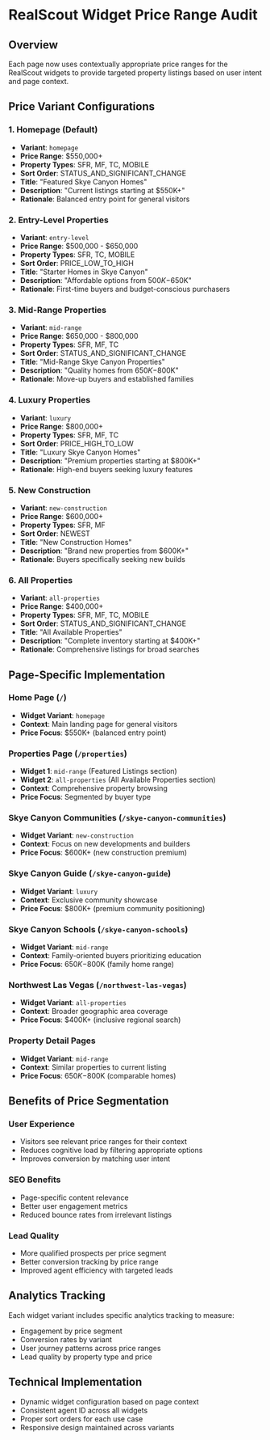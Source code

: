 # RealScout Widget Price Range Audit

## Overview
Each page now uses contextually appropriate price ranges for the RealScout widgets to provide targeted property listings based on user intent and page context.

## Price Variant Configurations

### 1. Homepage (Default)
- **Variant**: `homepage`
- **Price Range**: $550,000+
- **Property Types**: SFR, MF, TC, MOBILE
- **Sort Order**: STATUS_AND_SIGNIFICANT_CHANGE
- **Title**: "Featured Skye Canyon Homes"
- **Description**: "Current listings starting at $550K+"
- **Rationale**: Balanced entry point for general visitors

### 2. Entry-Level Properties
- **Variant**: `entry-level`
- **Price Range**: $500,000 - $650,000
- **Property Types**: SFR, TC, MOBILE
- **Sort Order**: PRICE_LOW_TO_HIGH
- **Title**: "Starter Homes in Skye Canyon"
- **Description**: "Affordable options from $500K-$650K"
- **Rationale**: First-time buyers and budget-conscious purchasers

### 3. Mid-Range Properties
- **Variant**: `mid-range`
- **Price Range**: $650,000 - $800,000
- **Property Types**: SFR, MF, TC
- **Sort Order**: STATUS_AND_SIGNIFICANT_CHANGE
- **Title**: "Mid-Range Skye Canyon Properties"
- **Description**: "Quality homes from $650K-$800K"
- **Rationale**: Move-up buyers and established families

### 4. Luxury Properties
- **Variant**: `luxury`
- **Price Range**: $800,000+
- **Property Types**: SFR, MF, TC
- **Sort Order**: PRICE_HIGH_TO_LOW
- **Title**: "Luxury Skye Canyon Homes"
- **Description**: "Premium properties starting at $800K+"
- **Rationale**: High-end buyers seeking luxury features

### 5. New Construction
- **Variant**: `new-construction`
- **Price Range**: $600,000+
- **Property Types**: SFR, MF
- **Sort Order**: NEWEST
- **Title**: "New Construction Homes"
- **Description**: "Brand new properties from $600K+"
- **Rationale**: Buyers specifically seeking new builds

### 6. All Properties
- **Variant**: `all-properties`
- **Price Range**: $400,000+
- **Property Types**: SFR, MF, TC, MOBILE
- **Sort Order**: STATUS_AND_SIGNIFICANT_CHANGE
- **Title**: "All Available Properties"
- **Description**: "Complete inventory starting at $400K+"
- **Rationale**: Comprehensive listings for broad searches

## Page-Specific Implementation

### Home Page (`/`)
- **Widget Variant**: `homepage`
- **Context**: Main landing page for general visitors
- **Price Focus**: $550K+ (balanced entry point)

### Properties Page (`/properties`)
- **Widget 1**: `mid-range` (Featured Listings section)
- **Widget 2**: `all-properties` (All Available Properties section)
- **Context**: Comprehensive property browsing
- **Price Focus**: Segmented by buyer type

### Skye Canyon Communities (`/skye-canyon-communities`)
- **Widget Variant**: `new-construction`
- **Context**: Focus on new developments and builders
- **Price Focus**: $600K+ (new construction premium)

### Skye Canyon Guide (`/skye-canyon-guide`)
- **Widget Variant**: `luxury`
- **Context**: Exclusive community showcase
- **Price Focus**: $800K+ (premium community positioning)

### Skye Canyon Schools (`/skye-canyon-schools`)
- **Widget Variant**: `mid-range`
- **Context**: Family-oriented buyers prioritizing education
- **Price Focus**: $650K-$800K (family home range)

### Northwest Las Vegas (`/northwest-las-vegas`)
- **Widget Variant**: `all-properties`
- **Context**: Broader geographic area coverage
- **Price Focus**: $400K+ (inclusive regional search)

### Property Detail Pages
- **Widget Variant**: `mid-range`
- **Context**: Similar properties to current listing
- **Price Focus**: $650K-$800K (comparable homes)

## Benefits of Price Segmentation

### User Experience
- Visitors see relevant price ranges for their context
- Reduces cognitive load by filtering appropriate options
- Improves conversion by matching user intent

### SEO Benefits
- Page-specific content relevance
- Better user engagement metrics
- Reduced bounce rates from irrelevant listings

### Lead Quality
- More qualified prospects per price segment
- Better conversion tracking by price range
- Improved agent efficiency with targeted leads

## Analytics Tracking
Each widget variant includes specific analytics tracking to measure:
- Engagement by price segment
- Conversion rates by variant
- User journey patterns across price ranges
- Lead quality by property type and price

## Technical Implementation
- Dynamic widget configuration based on page context
- Consistent agent ID across all widgets
- Proper sort orders for each use case
- Responsive design maintained across variants
